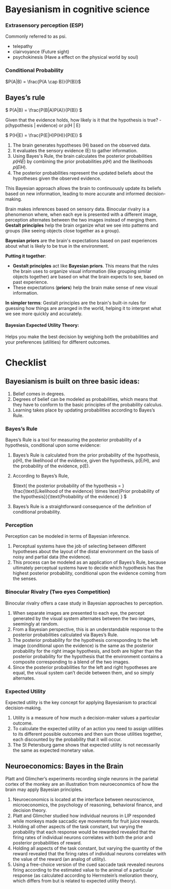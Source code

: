 # Bayesianism in cognitive science
### Extrasensory perception (ESP)

Commonly referred to as psi.
- telepathy
- clairvoyance (Future sight)
- psychokinesis (Have a effect on the physical world by soul)
### Conditional Probability

$P(A|B) = \frac{P(A \cap B)}{P(B)}$
## Bayes’s rule

$ P(A|B) = \frac{P(B|A)P(A)}{P(B)} $

Given that the evidence holds, how likely is it that the hypothesis is true? -p(hypothesis | evidence) or p(H | E)

$ P(H|E) = \frac{P(E|H)P(H)}{P(E)} $
1. The brain generates hypotheses (H) based on the observed data.
2. It evaluates the sensory evidence (E) to gather information.
3. Using Bayes's Rule, the brain calculates the posterior probabilities 𝑝(𝐻∣𝐸) by combining the prior probabilities 𝑝(𝐻) and the likelihoods 𝑝(𝐸∣𝐻).
4. The posterior probabilities represent the updated beliefs about the hypotheses given the observed evidence.

This Bayesian approach allows the brain to continuously update its beliefs based on new information, leading to more accurate and informed decision-making.

Brain makes inferences based on sensory data. Binocular rivalry is a phenomenon where, when each eye is presented with a different image, perception alternates between the two images instead of merging them.
**Gestalt principles** help the brain organize what we see into patterns and groups (like seeing objects close together as a group).

**Bayesian priors** are the brain's expectations based on past experiences about what is likely to be true in the environment.

**Putting it together**:
- **Gestalt principles** act like **Bayesian priors**. This means that the rules the brain uses to organize visual information (like grouping similar objects together) are based on what the brain expects to see, based on past experience.
- These expectations (**priors**) help the brain make sense of new visual information.

**In simpler terms**: Gestalt principles are the brain's built-in rules for guessing how things are arranged in the world, helping it to interpret what we see more quickly and accurately.
#### Bayesian Expected Utility Theory:
Helps you make the best decision by weighing both the probabilities and your preferences (utilities) for different outcomes.
# Checklist

## Bayesianism is built on three basic ideas:
1. Belief comes in degrees.
2. Degrees of belief can be modeled as probabilities, which means that they have to conform to the basic principles of the probability calculus.
3. Learning takes place by updating probabilities according to Bayes’s Rule.

### Bayes’s Rule
Bayes’s Rule is a tool for measuring the posterior probability of a hypothesis, conditional upon some evidence:
1. Bayes’s Rule is calculated from the prior probability of the hypothesis, p(H), the likelihood of the evidence, given the hypothesis, p(E/H), and the probability of the evidence, p(E).
2. According to Bayes’s Rule, 

   $\text{ the posterior probability of the hypothesis =  } \frac{\text{Likelihood of the evidence} \times \text{Prior probability of the hypothesis}}{\text{Probability of the evidence} } $
3. Bayes’s Rule is a straightforward consequence of the definition of conditional probability.

### Perception
Perception can be modeled in terms of Bayesian inference.
1. Perceptual systems have the job of selecting between different hypotheses about the layout of the distal environment on the basis of noisy and partial data (the evidence).
2. This process can be modeled as an application of Bayes’s Rule, because ultimately perceptual systems have to decide which hypothesis has the highest posterior probability, conditional upon the evidence coming from the senses.

### Binocular Rivalry (Two eyes Competition)
Binocular rivalry offers a case study in Bayesian approaches to perception.
1. When separate images are presented to each eye, the percept generated by the visual system alternates between the two images, seemingly at random.
2. From a Bayesian perspective, this is an understandable response to the posterior probabilities calculated via Bayes’s Rule.
3. The posterior probability for the hypothesis corresponding to the left image (conditional upon the evidence) is the same as the posterior probability for the right image hypothesis, and both are higher than the posterior probability for the hypothesis that the environment contains a composite corresponding to a blend of the two images.
4. Since the posterior probabilities for the left and right hypotheses are equal, the visual system can’t decide between them, and so simply alternates.

### Expected Utility
Expected utility is the key concept for applying Bayesianism to practical decision-making.
1. Utility is a measure of how much a decision-maker values a particular outcome.
2. To calculate the expected utility of an action you need to assign utilities to its different possible outcomes and then sum those utilities together, each discounted by the probability that it will occur.
3. The St Petersburg game shows that expected utility is not necessarily the same as expected monetary value.

## Neuroeconomics: Bayes in the Brain
Platt and Glimcher’s experiments recording single neurons in the parietal cortex of the monkey are an illustration from neuroeconomics of how the brain may apply Bayesian principles.
1. Neuroeconomics is located at the interface between neuroscience, microeconomics, the psychology of reasoning, behavioral finance, and decision theory.
2. Platt and Glimcher studied how individual neurons in LIP responded while monkeys made saccadic eye movements for fruit juice rewards.
3. Holding all other aspects of the task constant, but varying the probability that each response would be rewarded revealed that the firing rates of individual neurons correlates with both the prior and posterior probabilities of reward.
4. Holding all aspects of the task constant, but varying the quantity of the reward revealed that the firing rates of individual neurons correlates with the value of the reward (an analog of utility).
5. Using a free-choice version of the cued saccade task revealed neurons firing according to the estimated value to the animal of a particular response (as calculated according to Herrnstein’s melioration theory, which differs from but is related to expected utility theory).
